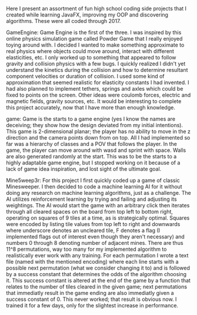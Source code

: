 Here I present an assortment of fun high school coding side projects that I created while learning JavaFX, improving my OOP and discovering algorithms. These were all coded through 2017.

GameEngine:
  Game Engine is the first of the three. I was inspired by this online physics simulation game called Powder Game that I really enjoyed toying around with. I decided I wanted to make something approximate to real physics where objects could move around, interact with different elasticities, etc. I only worked up to something that appeared to follow gravity and collision physics with a few bugs. I quickly realized I didn't yet understand the kinetics during the collision and how to determine resultant component velocities or duration of collision. I used some kind of approximation that seemed realistic for elasticity constants I had invented. I had also planned to implement tethers, springs and axles which could be fixed to points on the screen. Other ideas were coulomb forces, electric and magnetic fields, gravity sources, etc. It would be interesting to complete this project accurately, now that I have more than enough knowledge. 

game:
  Game is the starts to a game engine (yes I know the names are deceiving; they show how the design deviated from my initial intentions). This game is 2-dimensional planar; the player has no ability to move in the z direction and the camera points down from on top. All I had implemented so far was a hierarchy of classes and a POV that follows the player. In the game, the player can move around with wasd and sprint with space. Walls are also generated randomly at the start. This was to be the starts to a highly adaptable game engine, but I stopped working on it because of a lack of game idea inspiration, and lost sight of the ultimate goal.

Mine5weep3r:
  For this project I first quickly coded up a game of classic Minesweeper. I then decided to code a machine learning AI for it without doing any research on machine learning algorithms, just as a challenge. The AI utilizes reinforcement learning by trying and failing and adjusting its weightings. The AI would start the game with an arbitrary click then iterates through all cleared spaces on the board from top left to bottom right, operating on squares of 9 tiles at a time, as is strategically optimal. Squares were encoded by listing tile values from top left to right and downwards where underscore denotes an uncleared tile, F denotes a flag (I implemented flags out of interest even though they aren't necessary) and numbers 0 through 8 denoting number of adjacent mines. There are thus 11^8 permutations, way too many for my implemented algorithm to realistically ever work with any training. For each permutation I wrote a text file (named with the mentioned encoding) where each line starts with a possible next permutation (what we consider changing it to) and is followed by a success constant that determines the odds of the algorithm choosing it. This success constant is altered at the end of the game by a function that relates to the number of tiles cleared in the given game; next permutations that immediatly result in the game ending are also immediatly given a success constant of 0. This never worked; that result is obvious now. I trained it for a few days, only for the slightest increase in performance.
